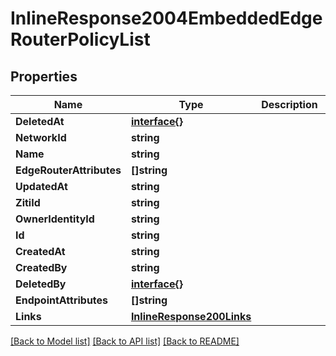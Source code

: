 # InlineResponse2004EmbeddedEdgeRouterPolicyList

## Properties

Name | Type | Description | Notes
------------ | ------------- | ------------- | -------------
**DeletedAt** | [**interface{}**](.md) |  | 
**NetworkId** | **string** |  | 
**Name** | **string** |  | 
**EdgeRouterAttributes** | **[]string** |  | 
**UpdatedAt** | **string** |  | 
**ZitiId** | **string** |  | 
**OwnerIdentityId** | **string** |  | 
**Id** | **string** |  | 
**CreatedAt** | **string** |  | 
**CreatedBy** | **string** |  | 
**DeletedBy** | [**interface{}**](.md) |  | 
**EndpointAttributes** | **[]string** |  | 
**Links** | [**InlineResponse200Links**](inline_response_200__links.md) |  | 

[[Back to Model list]](../README.md#documentation-for-models) [[Back to API list]](../README.md#documentation-for-api-endpoints) [[Back to README]](../README.md)


